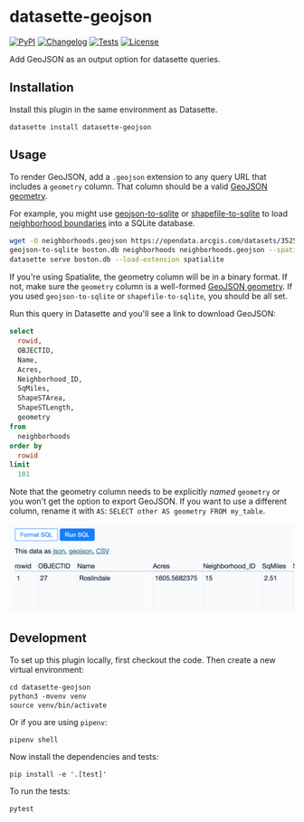 # datasette-geojson

[![PyPI](https://img.shields.io/pypi/v/datasette-geojson.svg)](https://pypi.org/project/datasette-geojson/)
[![Changelog](https://img.shields.io/github/v/release/eyeseast/datasette-geojson?include_prereleases&label=changelog)](https://github.com/eyeseast/datasette-geojson/releases)
[![Tests](https://github.com/eyeseast/datasette-geojson/workflows/Test/badge.svg)](https://github.com/eyeseast/datasette-geojson/actions?query=workflow%3ATest)
[![License](https://img.shields.io/badge/license-Apache%202.0-blue.svg)](https://github.com/eyeseast/datasette-geojson/blob/main/LICENSE)

Add GeoJSON as an output option for datasette queries.

## Installation

Install this plugin in the same environment as Datasette.

    datasette install datasette-geojson

## Usage

To render GeoJSON, add a `.geojson` extension to any query URL that includes a `geometry` column. That column should be a valid [GeoJSON geometry](https://datatracker.ietf.org/doc/html/rfc7946#section-3.1).

For example, you might use [geojson-to-sqlite](https://pypi.org/project/geojson-to-sqlite/) or [shapefile-to-sqlite](https://pypi.org/project/shapefile-to-sqlite/) to load [neighborhood boundaries](https://bostonopendata-boston.opendata.arcgis.com/datasets/3525b0ee6e6b427f9aab5d0a1d0a1a28_0/explore) into a SQLite database.

```sh
wget -O neighborhoods.geojson https://opendata.arcgis.com/datasets/3525b0ee6e6b427f9aab5d0a1d0a1a28_0.geojson
geojson-to-sqlite boston.db neighborhoods neighborhoods.geojson --spatial-index # create a spatial index
datasette serve boston.db --load-extension spatialite
```

If you're using Spatialite, the geometry column will be in a binary format. If not, make sure the `geometry` column is a well-formed [GeoJSON geometry](https://datatracker.ietf.org/doc/html/rfc7946#section-3.1). If you used `geojson-to-sqlite` or `shapefile-to-sqlite`, you should be all set.

Run this query in Datasette and you'll see a link to download GeoJSON:

```sql
select
  rowid,
  OBJECTID,
  Name,
  Acres,
  Neighborhood_ID,
  SqMiles,
  ShapeSTArea,
  ShapeSTLength,
  geometry
from
  neighborhoods
order by
  rowid
limit
  101
```

Note that the geometry column needs to be explicitly _named_ `geometry` or you won't get the option to export GeoJSON. If you want to use a different column, rename it with `AS`: `SELECT other AS geometry FROM my_table`.

![export geojson](img/export-options.png)

## Development

To set up this plugin locally, first checkout the code. Then create a new virtual environment:

    cd datasette-geojson
    python3 -mvenv venv
    source venv/bin/activate

Or if you are using `pipenv`:

    pipenv shell

Now install the dependencies and tests:

    pip install -e '.[test]'

To run the tests:

    pytest

